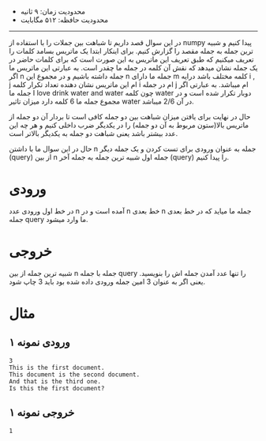 + محدودیت زمان: ۹ ثانیه
+ محدودیت حافظه: ۵۱۲ مگابایت

----------
در این سوال قصد داریم تا شباهت بین جملات را با استفاده از numpy پیدا کنیم و شبیه ترین جمله به جمله 
مقصد را گزارش کنیم.
برای اینکار ابتدا یک ماتریس بسامد کلمات را تعریف میکنیم که طبق تعریف این ماتریس به این صورت است که برای کلمات حاضر در یک جمله نشان میدهد که نقش آن کلمه در جمله ما چقدر است. به عبارتی این ماتریس ما اگر n جمله داشته باشیم و در مجموع این n  جمله ما دارای m کلمه مختلف باشد درایه i , j ام این ماتریس نشان دهنده تعداد تکرار کلمه i ام در جمله j ام میباشد. به عبارتی اگر جمله ما I love drink water and water چون کلمه water دوبار تکرار شده است و در مجموع جمله ما 6 کلمه دارد میزان تاثیر water در آن 2/6 میباشد.

حال در نهایت برای یافتن میزان شباهت بین دو جمله کافی است تا بردار آن دو جمله از ماتریس بالا(ستون مربوط به آن دو جمله) را در یکدیگر ضرب داخلی کنیم و هر چه این عدد بیشتر باشد یعنی شباهت دو جمله به یکدیگر بالاتر است.

حال در این سوال ما با داشتن n جمله به عنوان ورودی برای تست کردن و یک جمله دیگر (query) از بین n جمله اول شبیه ترین جمله به جمله آخر (query) را پیدا کنیم.

# ورودی

در خط اول ورودی عدد n آمده است و در n خط بعدی n جمله ما میاید که در خط بعدی جمله query ما وارد میشود.

# خروجی

شبیه ترین جمله از بین n جمله با جمله query را تنها عدد آمدن جمله اش را بنویسید. یعنی اگر به عنوان 3 امین جمله ورودی داده شده بود باید 3 چاپ شود.
# مثال
## ورودی نمونه ۱
```
3
This is the first document.
This document is the second document.
And that is the third one.
Is this the first document?
```

## خروجی نمونه ۱
```
1
```